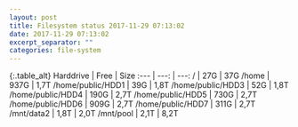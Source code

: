 ```yaml
---
layout: post
title: Filesystem status 2017-11-29 07:13:02
date: 2017-11-29 07:13:02
excerpt_separator: ""
categories: file-system
---
```

{:.table_alt}
Harddrive | Free | Size
:--- | ---: | ---:
/ | 27G | 37G
/home | 937G | 1,7T
/home/public/HDD1 | 39G | 1,8T
/home/public/HDD3 | 52G | 1,8T
/home/public/HDD4 | 190G | 2,7T
/home/public/HDD5 | 730G | 2,7T
/home/public/HDD6 | 909G | 2,7T
/home/public/HDD7 | 311G | 2,7T
/mnt/data2 | 1,8T | 2,0T
/mnt/pool | 2,1T | 8,2T
